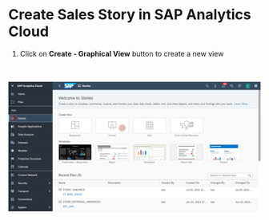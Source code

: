 # Create Sales Story in SAP Analytics Cloud

1. Click on **Create - Graphical View** button to create a new view
 
<br><br>![](/exercises/ex3/images/create_sales_story_01.png)
